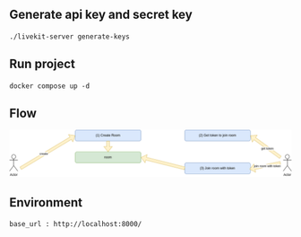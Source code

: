 ## Generate api key and secret key

```
./livekit-server generate-keys
```

## Run project

```
docker compose up -d
```

## Flow

![Flow](./Flow%20Livekit.png)

## Environment

```
base_url : http://localhost:8000/
```